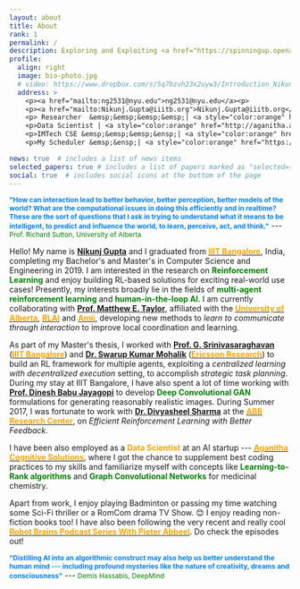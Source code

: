 ```yaml
---
layout: about
title: About
rank: 1
permalink: /
description: Exploring and Exploiting <a href="https://spinningup.openai.com/en/latest/">Deep Reinforcement Learning</a>! 
profile:
  align: right
  image: bio-photo.jpg 
  # video: https://www.dropbox.com/s/5q7bzvh23x2uyw3/Introduction_Nikunj.mp4?raw=1 
  address: > 
    <p><a href="mailto:ng2531@nyu.edu">ng2531@nyu.edu</a><p>
    <p><a href="mailto:Nikunj.Gupta@iiitb.org">Nikunj.Gupta@iiitb.org</a><p><br> 
    <p> Researcher  &emsp;&emsp;&emsp;&emsp;| <a style="color:orange" href="https://irll.ca/">IRLL UAlberta</a></p> 
    <p>Data Scientist | <a style="color:orange" href="http://aganitha.ai/">Aganitha</p> 
    <p>IMTech CSE &emsp;&emsp;&emsp;&ensp;| <a style="color:orange" href="https://www.iiitb.ac.in/">IIITB</p> 
    <p>My Scheduler &emsp;&ensp;| <a style="color:orange" href="https://meet-nikunj.appointlet.com">Meet-Nikunj</p> 

news: true  # includes a list of news items
selected_papers: true # includes a list of papers marked as "selected={true}"
social: true  # includes social icons at the bottom of the page
---
```



**<span style="color:#0080ff;font-size:12px">"How can interaction lead to better behavior, better perception, better models of the world? What are the computational issues in doing this efficiently and in realtime? These are the sort of questions that I ask in trying to understand what it means to be intelligent, to predict and influence the world, to learn, perceive, act, and think."</span>** --- <span style="color:green;font-size:12px">Prof. Richard Sutton, University of Alberta</span> 

Hello! My name is [**Nikunj Gupta**](http://nikunj-gupta.github.io/) and I graduated from [**<span style="color:orange">IIIT Bangalore</span>**](https://www.iiitb.ac.in/), India, completing my Bachelor's and Master's in Computer Science and Engineering in 2019.  I am interested in the research on **<span style="color:green">Reinforcement Learning</span>** and enjoy building RL-based solutions for exciting real-world use cases! Presently, my interests broadly lie in the fields of **<span style="color:green">multi-agent reinforcement learning</span>** and **<span style="color:green">human-in-the-loop AI</span>**.  I am currently collaborating with [**Prof. Matthew E. Taylor**](https://drmatttaylor.net/), affiliated with the [**<span style="color:orange">University of Alberta</span>**](https://ualberta.ca/), [**<span style="color:orange">RLAI</span>**](http://rlai.ualberta.ca/) and [**<span style="color:orange">Amii</span>**](https://amii.ca/), developing new methods to *learn to communicate through interaction* to improve local coordination and learning. 

As part of my Master's thesis, I worked with [**Prof. G. Srinivasaraghavan**](https://www.iiitb.ac.in/faculty/g-srinivasaraghavan) ([**<span style="color:orange">IIIT Bangalore</span>**](https://www.iiitb.ac.in/)) and [**Dr. Swarup Kumar Mohalik**](https://www.linkedin.com/in/swarup-mohalik-9845181/?originalSubdomain=in) ([**<span style="color:orange">Ericsson Research</span>**](https://www.ericsson.com/en)) to build an RL framework for multiple agents, exploiting a *centralized learning with decentralized execution* setting, to accomplish *strategic task planning*. During my stay at IIIT Bangalore, I have also spent a lot of time working with [**Prof. Dinesh Babu Jayagopi**](https://scholar.google.com/citations?user=tVEF11EAAAAJ&hl=en) to develop **<span style="color:green">Deep Convolutional GAN</span>** formulations for generating reasonably realistic images. During Summer 2017, I was fortunate to work with [**Dr. Divyasheel Sharma**](https://www.linkedin.com/in/divyasheel-sharma-2438361/?originalSubdomain=in) at the [**<span style="color:orange">ABB Research Center</span>**](https://global.abb/group/en/technology/corporate-research-centers/india), on *Efficient Reinforcement Learning with Better Feedback*. 

I have been also employed as a <span style="color:orange">**Data Scientist**</span> at an AI startup --- [**<span style="color:orange">Aganitha Cognitive Solutions</span>**](https://aganitha.ai/), where I got the chance to supplement best coding practices to my skills and familiarize myself with concepts like **<span style="color:green">Learning-to-Rank algorithms</span>** and **<span style="color:green">Graph Convolutional Networks</span>** for medicinal chemistry. 

Apart from work, I enjoy playing Badminton or passing my time watching some Sci-Fi thriller or a RomCom drama TV Show. :blush: I enjoy reading non-fiction books too! I have also been following the very recent and really cool [**<span style="color:orange">Robot Brains Podcast Series With Pieter Abbeel</span>**](https://shows.acast.com/the-robot-brains). Do check the episodes out! 

**<span style="color:#0080ff;font-size:12px">"Distilling AI into an algorithmic construct may also help us better understand the human mind --- including profound mysteries like the nature of creativity, dreams and consciousness"</span>** --- <span style="color:green;font-size:12px">Demis Hassabis, DeepMind</span>
